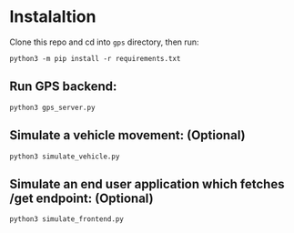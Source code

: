 # Instalaltion

Clone this repo and cd into `gps` directory, then run:

`python3 -m pip install -r requirements.txt`


## Run GPS backend:

`python3 gps_server.py`

## Simulate a vehicle movement: (Optional)

`python3 simulate_vehicle.py`

## Simulate an end user application which fetches /get endpoint: (Optional)

`python3 simulate_frontend.py`
